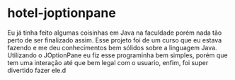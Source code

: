 # hotel-joptionpane

Eu já tinha feito algumas coisinhas em Java na faculdade porém nada tão perto de ser finalizado assim. Esse projeto foi de um curso que eu estava fazendo e me deu conhecimentos bem sólidos sobre a linguagem Java. Utilizando o JOptionPane eu fiz esse programinha bem simples, porém que tem uma interação até que bem legal com o usuario, enfim, foi super divertido fazer ele.d
